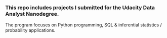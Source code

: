 ### This repo includes projects I submitted for the Udacity Data Analyst Nanodegree.
The program focuses on Python programming, SQL & inferential statistics / probability applications.
